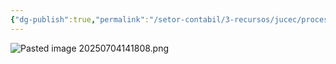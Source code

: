 ```yaml
---
{"dg-publish":true,"permalink":"/setor-contabil/3-recursos/jucec/processo-de-registro-de-livros-empresariais/","dgPassFrontmatter":true,"created":"2025-07-17T13:28:25.328-03:00","updated":"2025-07-17T13:55:27.194-03:00"}
---
```




![Pasted image 20250704141808.png](/img/user/4%20ARQUIVOS/Pasted%20image%2020250704141808.png)


